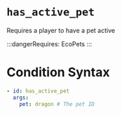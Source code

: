 # `has_active_pet`

Requires a player to have a pet active

:::dangerRequires:
EcoPets
:::

# Condition Syntax
```yaml
- id: has_active_pet
  args:
    pet: dragon # The pet ID
```
